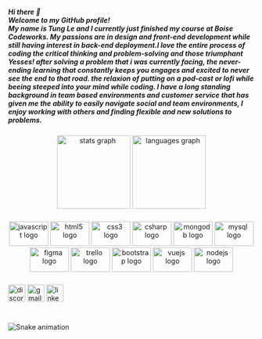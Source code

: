 <h5 align="left">Hi there 👋<br>Welcome to my GitHub profile!<br>My name is  Tung Le and I currently just finished my course at Boise Codeworks. My passions are in design and front-end development while still having interest in back-end deployment.I love the entire process of coding the critical thinking and problem-solving and those triumphant Yesses! after solving a problem that i was currently facing, the never-ending learning that constantly keeps you engages and excited to never see the end to that road. the relaxion of putting on a pod-cast or lofi while beeing steeped into your mind while coding. I have a long standing background in team based environments and customer service that has given me the ability to easily navigate social and team environments, I enjoy working with others and finding flexible and new solutions to problems.</h5>

###

<div align="center">
  <img src="https://github-readme-stats.vercel.app/api?hide_title=false&hide_rank=false&show_icons=true&include_all_commits=true&count_private=false&disable_animations=false&theme=dracula&locale=en&hide_border=false&username=Tung" height="150" alt="stats graph"  />
  <img src="https://github-readme-stats.vercel.app/api/top-langs?locale=en&hide_title=false&layout=compact&card_width=320&langs_count=5&theme=dracula&hide_border=false&username=Tung" height="150" alt="languages graph"  />
</div>

###

<div align="center">
  <img src="https://cdn.jsdelivr.net/gh/devicons/devicon/icons/javascript/javascript-original.svg" height="50" width="80" alt="javascript logo"  />
  <img src="https://cdn.jsdelivr.net/gh/devicons/devicon/icons/html5/html5-original.svg" height="50" width="80" alt="html5 logo"  />
  <img src="https://cdn.jsdelivr.net/gh/devicons/devicon/icons/css3/css3-original.svg" height="50" width="80" alt="css3 logo"  />
  <img src="https://cdn.jsdelivr.net/gh/devicons/devicon/icons/csharp/csharp-original.svg" height="50" width="80" alt="csharp logo"  />
  <img src="https://cdn.jsdelivr.net/gh/devicons/devicon/icons/mongodb/mongodb-original.svg" height="50" width="80" alt="mongodb logo"  />
  <img src="https://cdn.jsdelivr.net/gh/devicons/devicon/icons/mysql/mysql-original.svg" height="50" width="80" alt="mysql logo"  />
  <img src="https://cdn.jsdelivr.net/gh/devicons/devicon/icons/figma/figma-original.svg" height="50" width="80" alt="figma logo"  />
  <img src="https://cdn.jsdelivr.net/gh/devicons/devicon/icons/trello/trello-plain.svg" height="50" width="80" alt="trello logo"  />
  <img src="https://cdn.jsdelivr.net/gh/devicons/devicon/icons/bootstrap/bootstrap-original.svg" height="50" width="80" alt="bootstrap logo"  />
  <img src="https://cdn.jsdelivr.net/gh/devicons/devicon/icons/vuejs/vuejs-original.svg" height="50" width="80" alt="vuejs logo"  />
  <img src="https://cdn.jsdelivr.net/gh/devicons/devicon/icons/nodejs/nodejs-original.svg" height="50" width="80" alt="nodejs logo"  />
</div>

###

<div align="left">
  <img src="https://img.shields.io/static/v1?message=Discord&logo=discord&label=&color=7289DA&logoColor=white&labelColor=&style=for-the-badge" height="35" alt="discord logo"  />
  <img src="https://img.shields.io/static/v1?message=Gmail&logo=gmail&label=&color=D14836&logoColor=white&labelColor=&style=for-the-badge" height="35" alt="gmail logo"  />
  <img src="https://img.shields.io/static/v1?message=LinkedIn&logo=linkedin&label=&color=0077B5&logoColor=white&labelColor=&style=for-the-badge" height="35" alt="linkedin logo"  />
</div>

###

<br clear="both">

<img src="https://raw.githubusercontent.com/Tung/Tung/blob/output/snake.svg" alt="Snake animation" />

###
